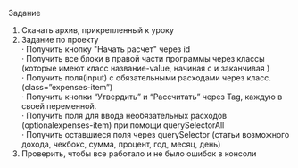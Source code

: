 Задание
1) Скачать архив, прикрепленный к уроку<br>
2) Задание по проекту<br>
· Получить кнопку "Начать расчет" через id<br>
· Получить все блоки в правой части программы через классы (которые имеют класс название-value, начиная с 
 и заканчивая )<br>
· Получить поля(input) c обязательными расходами через класс. (class=”expenses-item”)<br>
· Получить кнопки “Утвердить” и “Рассчитать” через Tag, каждую в своей переменной. <br>
· Получить поля для ввода необязательных расходов (optionalexpenses-item) при помощи querySelectorAll<br>
· Получить оставшиеся поля через querySelector (статьи возможного дохода, чекбокс, сумма, процент, год, месяц, день)<br>
3) Проверить, чтобы все работало и не было ошибок в консоли<br>